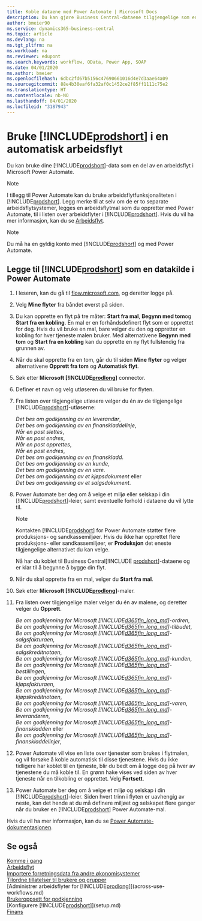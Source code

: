 ```yaml
---
title: Koble dataene med Power Automate | Microsoft Docs
description: Du kan gjøre Business Central-dataene tilgjengelige som en datakilde og angi en OData-URL-adresse til webtjenestene dine for å utvikle automatisk arbeidsflyt.
author: bmeier90
ms.service: dynamics365-business-central
ms.topic: article
ms.devlang: na
ms.tgt_pltfrm: na
ms.workload: na
ms.reviewer: edupont
ms.search.keywords: workflow, OData, Power App, SOAP
ms.date: 04/01/2020
ms.author: bmeier
ms.openlocfilehash: 6dbc2fd67b5156c47690661016d4e7d3aae64a09
ms.sourcegitcommit: 88e4b30eaf6fa32af0c1452ce2f85ff1111c75e2
ms.translationtype: HT
ms.contentlocale: nb-NO
ms.lasthandoff: 04/01/2020
ms.locfileid: "3187943"
---
```

# <a name="using-prodshort-in-an-automated-workflow"></a>Bruke [!INCLUDE[prodshort](includes/prodshort.md)] i en automatisk arbeidsflyt

Du kan bruke dine [!INCLUDE[prodshort](includes/prodshort.md)]-data som en del av en arbeidsflyt i Microsoft Power Automate.

> [!NOTE]
> I tillegg til Power Automate kan du bruke arbeidsflytfunksjonaliteten i [!INCLUDE[prodshort](includes/prodshort.md)]. Legg merke til at selv om de er to separate arbeidsflytsystemer, legges en arbeidsflytmal som du oppretter med Power Automate, til i listen over arbeidsflyter i [!INCLUDE[prodshort](includes/prodshort.md)]. Hvis du vil ha mer informasjon, kan du se [Arbeidsflyt](across-workflow.md).  

> [!NOTE]  
> Du må ha en gyldig konto med [!INCLUDE[prodshort](includes/prodshort.md)] og med Power Automate.  

## <a name="to-add-prodshort-as-a-data-source-in-power-automate"></a>Legge til [!INCLUDE[prodshort](includes/prodshort.md)] som en datakilde i Power Automate

1. I leseren, kan du gå til [flow.microsoft.com](https://flow.microsoft.com), og deretter logge på.
2. Velg **Mine flyter** fra båndet øverst på siden.
3. Du kan opprette en flyt på tre måter: **Start fra mal**, **Begynn med tom**og **Start fra en kobling**. En mal er en forhåndsdefinert flyt som er opprettet for deg. Hvis du vil bruke en mal, bare velger du den og oppretter en kobling for hver tjeneste malen bruker. Med alternativene **Begynn med tom** og **Start fra en kobling** kan du opprette en ny flyt fullstendig fra grunnen av.
4. Når du skal opprette fra en tom, går du til siden **Mine flyter** og velger alternativene **Opprett fra tom** og **Automatisk flyt**.
5. Søk etter **Microsoft [!INCLUDE[prodlong](includes/prodlong.md)]** connector.
6. Definer et navn og velg utløseren du vil bruke for flyten.
7. Fra listen over tilgjengelige utløsere velger du én av de tilgjengelige [!INCLUDE[prodshort](includes/prodshort.md)]-utløserne:  

    *Det bes om godkjenning av en leverandør*,  
    *Det bes om godkjenning av en finanskladdelinje*,  
    *Når en post slettes*,  
    *Når en post endres*,  
    *Når en post opprettes*,  
    *Når en post endres*,  
    *Det bes om godkjenning av en finanskladd*.  
    *Det bes om godkjenning av en kunde*,  
    *Det bes om godkjenning av en vare*.  
    *Det bes om godkjenning av et kjøpsdokument* eller  
    *Det bes om godkjenning av et salgsdokument*.

8. Power Automate ber deg om å velge et miljø eller selskap i din [!INCLUDE[prodshort](includes/prodshort.md)]-leier, samt eventuelle forhold i dataene du vil lytte til.

    > [!NOTE]
    > Kontakten [!INCLUDE[prodshort](includes/prodshort.md)] for Power Automate støtter flere produksjons- og sandkassemiljøer. Hvis du ikke har opprettet flere produksjons- eller sandkassemiljøer, er **Produksjon** det eneste tilgjengelige alternativet du kan velge.  

    Nå har du koblet til Business Central[!INCLUDE [prodshort](includes/prodshort.md)]-dataene og er klar til å begynne å bygge din flyt.

9. Når du skal opprette fra en mal, velger du **Start fra mal**.
10. Søk etter **Microsoft [!INCLUDE[prodlong](includes/prodlong.md)]**-maler.
11. Fra listen over tilgjengelige maler velger du én av malene, og deretter velger du **Opprett**.  

    *Be om godkjenning for Microsoft [!INCLUDE[d365fin_long_md](includes/d365fin_long_md.md)]-ordren*,  
    *Be om godkjenning for Microsoft [!INCLUDE[d365fin_long_md](includes/d365fin_long_md.md)]-tilbudet*,  
    *Be om godkjenning for Microsoft [!INCLUDE[d365fin_long_md](includes/d365fin_long_md.md)]-salgsfakturaen*,  
    *Be om godkjenning for Microsoft [!INCLUDE[d365fin_long_md](includes/d365fin_long_md.md)]-salgskreditnotaen*,  
    *Be om godkjenning for Microsoft [!INCLUDE[d365fin_long_md](includes/d365fin_long_md.md)]-kunden*,  
    *Be om godkjenning for Microsoft [!INCLUDE[d365fin_long_md](includes/d365fin_long_md.md)]-bestillingen*,  
    *Be om godkjenning for Microsoft [!INCLUDE[d365fin_long_md](includes/d365fin_long_md.md)]-kjøpsfakturaen*,  
    *Be om godkjenning for Microsoft [!INCLUDE[d365fin_long_md](includes/d365fin_long_md.md)]-kjøpskreditnotaen*,  
    *Be om godkjenning for Microsoft [!INCLUDE[d365fin_long_md](includes/d365fin_long_md.md)]-varen*,  
    *Be om godkjenning for Microsoft [!INCLUDE[d365fin_long_md](includes/d365fin_long_md.md)]-leverandøren*,  
    *Be om godkjenning for Microsoft [!INCLUDE[d365fin_long_md](includes/d365fin_long_md.md)]-finanskladden* eller    
    *Be om godkjenning for Microsoft [!INCLUDE[d365fin_long_md](includes/d365fin_long_md.md)]-finanskladdelinjer*,  
12. Power Automate vil vise en liste over tjenester som brukes i flytmalen, og vil forsøke å koble automatisk til disse tjenestene. Hvis du ikke tidligere har koblet til en tjeneste, blir du bedt om å logge deg på hver av tjenestene du må koble til. En grønn hake vises ved siden av hver tjeneste når en tilkobling er opprettet. Velg **Fortsett**.
13. Power Automate ber deg om å velge et miljø og selskap i din [!INCLUDE[prodshort](includes/prodshort.md)]-leier. Siden hvert trinn i flyten er uavhengig av neste, kan det hende at du må definere miljøet og selskapet flere ganger når du bruker en [!INCLUDE[prodshort](includes/prodshort.md)] Power Automate-mal.

Hvis du vil ha mer informasjon, kan du se [Power Automate-dokumentasjonen](/power-automate/getting-started).

## <a name="see-also"></a>Se også

[Komme i gang](product-get-started.md)  
[Arbeidsflyt](across-workflow.md)  
[Importere forretningsdata fra andre økonomisystemer](across-import-data-configuration-packages.md)  
[Tilordne tillatelser til brukere og grupper](ui-define-granular-permissions.md)  
[Administrer arbeidsflyter for [!INCLUDE[prodlong](includes/prodlong.md)]](across-use-workflows.md)  
[Brukeroppsett for godkjenning](across-how-to-set-up-approval-users.md)  
[Konfigurere [!INCLUDE[prodshort](includes/prodshort.md)]](setup.md)  
[Finans](finance.md)  
